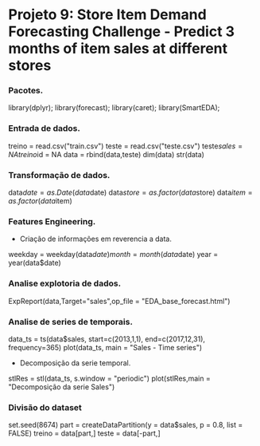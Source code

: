 # Projeto 9: Store Item Demand Forecasting Challenge - Predict 3 months of item sales at different stores

### Pacotes.

library(dplyr);
library(forecast);
library(caret);
library(SmartEDA);

### Entrada de dados.

treino = read.csv("train.csv")
teste = read.csv("teste.csv")
teste$sales = NA
treino$id = NA
data = rbind(data,teste)
dim(data)
str(data)

### Transformação de dados.

data$date = as.Date(data$date)
data$store = as.factor(data$store)
data$item = as.factor(data$item)

### Features Engineering.
* Criação de informações em reverencia a data.

weekday = weekday(data$date)
month = month(data$date)
year = year(data$date)

### Analise explotoria de dados.

ExpReport(data,Target="sales",op_file = "EDA_base_forecast.html")

### Analise de series de temporais.

data_ts = ts(data$sales, start=c(2013,1,1), end=c(2017,12,31), frequency=365)
plot(data_ts, main = "Sales - Time series")

* Decomposição da serie temporal.

stlRes = stl(data_ts, s.window = "periodic")
plot(stlRes,main = "Decomposição da serie Sales")

### Divisão do dataset

set.seed(8674)
part = createDataPartition(y = data$sales, p = 0.8, list = FALSE)
treino = data[part,]
teste = data[-part,]
